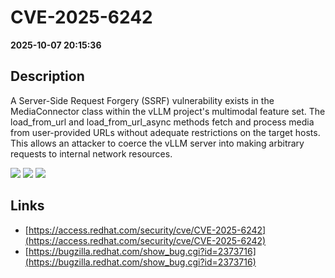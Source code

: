 # CVE-2025-6242

**2025-10-07 20:15:36**

## Description
A Server-Side Request Forgery (SSRF) vulnerability exists in the MediaConnector class within the vLLM project's multimodal feature set. The load_from_url and load_from_url_async methods fetch and process media from user-provided URLs without adequate restrictions on the target hosts. This allows an attacker to coerce the vLLM server into making arbitrary requests to internal network resources.

![](https://img.shields.io/static/v1?label=Score&message=7.1&color=red)
![](https://img.shields.io/static/v1?label=Severity&message=HIGH&color=red)
![](https://img.shields.io/static/v1?label=CWE&message=SSRF&color=green)

## Links
- [https://access.redhat.com/security/cve/CVE-2025-6242](https://access.redhat.com/security/cve/CVE-2025-6242)
- [https://bugzilla.redhat.com/show_bug.cgi?id=2373716](https://bugzilla.redhat.com/show_bug.cgi?id=2373716)
